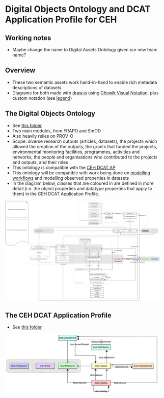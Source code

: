 # Digital Objects Ontology and DCAT Application Profile for CEH

## Working notes

- Maybe change the name to Digital Assets Ontology given our new team name?

## Overview

- These two semantic assets work hand-in-hand to enable rich metadata descriptions of datasets
- Diagrams for both made with [draw.io](https://www.drawio.com/) using [Chowlk Visual Notation](https://chowlk.linkeddata.es/notation.html), plus custom notation (see [legend](/legend.png))

## The Digital Objects Ontology

- See [this folder](/ontology/)
- Two main modules, from FRAPO and SmOD
- Also heavily relies on PROV-O
- Scope: diverse research outputs (articles, datasets), the projects which allowed the creation of the outputs, the grants that funded the projects, environmental monitoring facilities, programmes, activities and networks, the people and organisations who contributed to the projects and outputs, and their roles
- This ontology is compatible with the [CEH DCAT AP](/CEH-DCAT-AP/)
- This ontology will be compatible with work being done on [modelling workflows](https://github.com/NERC-CEH/workflows-ontology) and modelling observed properties in datasets
- In the diagram below, classes that are coloured in are defined in more detail (i.e. the object properties and datatype properties that apply to them) in the CEH DCAT Application Profile.

![Diagram of the Digital Objects Ontology](/ontology/digital_objects_ontology.svg)

## The CEH DCAT Application Profile

- See [this folder](/CEH-DCAT-AP/)

![Overview diagram of the CEH DCAT Application Profile](/CEH-DCAT-AP/CEH-DCAT-AP_diagrams/dcat.svg)

